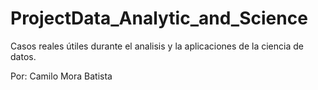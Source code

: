 # ProjectData_Analytic_and_Science
Casos reales útiles durante el analisis y la aplicaciones de la ciencia de datos. 


Por: Camilo Mora Batista 

